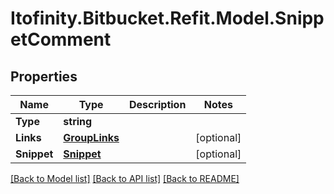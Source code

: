 # Itofinity.Bitbucket.Refit.Model.SnippetComment
## Properties

Name | Type | Description | Notes
------------ | ------------- | ------------- | -------------
**Type** | **string** |  | 
**Links** | [**GroupLinks**](GroupLinks.md) |  | [optional] 
**Snippet** | [**Snippet**](Snippet.md) |  | [optional] 

[[Back to Model list]](../README.md#documentation-for-models) [[Back to API list]](../README.md#documentation-for-api-endpoints) [[Back to README]](../README.md)

